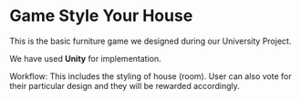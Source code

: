 # Game Style Your House
This is the basic furniture game we designed during our University Project.

We have used **Unity** for implementation.

Workflow: This includes the styling of house (room). User can also vote for their particular design and they will be rewarded accordingly.
